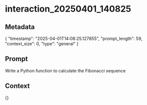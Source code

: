 # interaction_20250401_140825

## Metadata
{
  "timestamp": "2025-04-01T14:08:25.127855",
  "prompt_length": 59,
  "context_size": 0,
  "type": "general"
}

## Prompt
Write a Python function to calculate the Fibonacci sequence

## Context
{}
